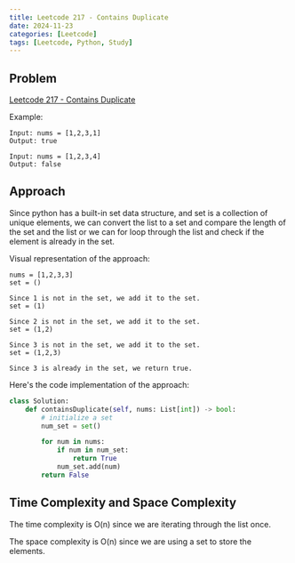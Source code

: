 ```yaml
---
title: Leetcode 217 - Contains Duplicate
date: 2024-11-23
categories: [Leetcode]
tags: [Leetcode, Python, Study]
---
```


## Problem
[Leetcode 217 - Contains Duplicate](https://leetcode.com/problems/contains-duplicate/description/)

Example:
```
Input: nums = [1,2,3,1]
Output: true

Input: nums = [1,2,3,4]
Output: false
```

## Approach

Since python has a built-in set data structure, and set is a collection of unique elements, we can convert the list to a set and compare the length of the set and the list or we can for loop through the list and check if the element is already in the set.

Visual representation of the approach:
```
nums = [1,2,3,3]
set = ()

Since 1 is not in the set, we add it to the set.
set = (1)

Since 2 is not in the set, we add it to the set.
set = (1,2)

Since 3 is not in the set, we add it to the set.
set = (1,2,3)

Since 3 is already in the set, we return true.
```

Here's the code implementation of the approach:
```python
class Solution:
    def containsDuplicate(self, nums: List[int]) -> bool:
        # initialize a set
        num_set = set()

        for num in nums:
            if num in num_set:
                return True
            num_set.add(num)
        return False
```

## Time Complexity and Space Complexity
The time complexity is O(n) since we are iterating through the list once.

The space complexity is O(n) since we are using a set to store the elements.
